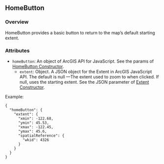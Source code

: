 ## HomeButton ##
### Overview ###
HomeButton provides a basic button to return to the map’s default starting extent.

### Attributes ###
* `homeButton`: An object of ArcGIS API for JavaScript. See the params of  [HomeButton Constructor](https://developers.arcgis.com/en/javascript/jsapi/homebutton-amd.html#homebutton1).
    - `extent`: Object. A JSON object for the Extent in ArcGIS JavaScript API. The default is null —The extent used to zoom to when clicked. If null, uses the starting extent. See the JSON parameter of  [Extent Constructor](https://developers.arcgis.com/en/javascript/jsapi/extent-amd.html#extent2).

Example:
```
{
  "homeButton": {
    "extent": {
      "xmin": -122.68,
      "ymin": 45.53,
      "xmax": -122.45,
      "ymax": 45.6,
      "spatialReference": {
        "wkid": 4326
      }
    }
  }
}
```

